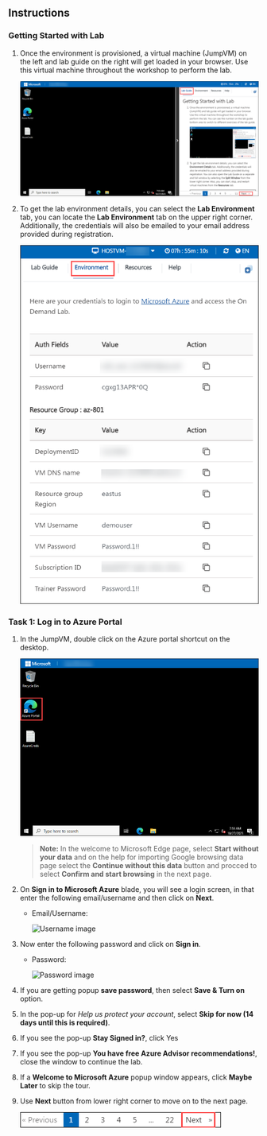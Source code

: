 ## Instructions

### Getting Started with Lab

1. Once the environment is provisioned, a virtual machine (JumpVM) on the left and lab guide on the right will get loaded in your browser. Use this virtual machine throughout the workshop to perform the lab.

    ![](images//start2.png)

1. To get the lab environment details, you can select the **Lab Environment** tab, you can locate the **Lab Environment** tab on the upper right corner. Additionally, the credentials will also be emailed to your email address provided during registration.

    ![](images//env.png)

### Task 1: Log in to Azure Portal

1. In the JumpVM, double click on the Azure portal shortcut on the desktop.

    ![](images//start1.png)
   
    > **Note:** In the welcome to Microsoft Edge page, select **Start without your data** and on the help for importing Google browsing data page select the **Continue without this data** button and procced to select **Confirm and start browsing** in the next page.

1. On **Sign in to Microsoft Azure** blade, you will see a login screen, in that enter the following email/username and then click on **Next**. 
   * Email/Username: <inject key="AzureAdUserEmail"></inject>

     ![Username image](images//image7.png)
     
     
1. Now enter the following password and click on **Sign in**.
   * Password: <inject key="AzureAdUserPassword"></inject>

     ![Password image](images//image8.png)
   
1. If you are getting popup **save password**, then select **Save & Turn on** option.
   
1. In the pop-up for *Help us protect your account*, select **Skip for now (14 days until this is required)**.

1. If you see the pop-up **Stay Signed in?**, click Yes

1. If you see the pop-up **You have free Azure Advisor recommendations!**, close the window to continue the lab.

1. If a **Welcome to Microsoft Azure** popup window appears, click **Maybe Later** to skip the tour.

1. Use **Next** button from lower right corner to move on to the next page.

   ![Screenshot of the next page.](images//Instr4.png)
